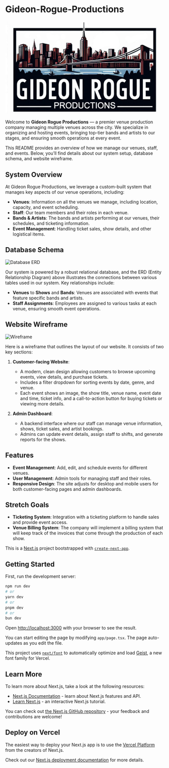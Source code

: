 # Gideon-Rogue-Productions

![Gideon Rogue Productions logo](client/public/images/Logo.png)

Welcome to **Gideon Rogue Productions** — a premier venue production company managing multiple venues across the city. We specialize in organizing and hosting events, bringing top-tier bands and artists to our stages, and ensuring smooth operations at every event. 

This README provides an overview of how we manage our venues, staff, and events. Below, you’ll find details about our system setup, database schema, and website wireframe.

## System Overview

At Gideon Rogue Productions, we leverage a custom-built system that manages key aspects of our venue operations, including:

- **Venues**: Information on all the venues we manage, including location, capacity, and event scheduling.
- **Staff**: Our team members and their roles in each venue.
- **Bands & Artists**: The bands and artists performing at our venues, their schedules, and ticketing information.
- **Event Management**: Handling ticket sales, show details, and other logistical items.

## Database Schema

![Database ERD](public/images/GRP-ERD.png)

Our system is powered by a robust relational database, and the ERD (Entity Relationship Diagram) above illustrates the connections between various tables used in our system. Key relationships include:

- **Venues** to **Shows** and **Bands**: Venues are associated with events that feature specific bands and artists.
- **Staff Assignments**: Employees are assigned to various tasks at each venue, ensuring smooth event operations.

## Website Wireframe

![Wireframe](public/images/GRP-Website-Wireframe.drawio.png)

Here is a wireframe that outlines the layout of our website. It consists of two key sections:

1. **Customer-facing Website**:
   - A modern, clean design allowing customers to browse upcoming events, view details, and purchase tickets.
   - Includes a filter dropdown for sorting events by date, genre, and venue.
   - Each event shows an image, the show title, venue name, event date and time, ticket info, and a call-to-action button for buying tickets or viewing more details.

2. **Admin Dashboard**:
   - A backend interface where our staff can manage venue information, shows, ticket sales, and artist bookings.
   - Admins can update event details, assign staff to shifts, and generate reports for the shows.

## Features

- **Event Management**: Add, edit, and schedule events for different venues.
- **User Management**: Admin tools for managing staff and their roles.
- **Responsive Design**: The site adjusts for desktop and mobile users for both customer-facing pages and admin dashboards.


## Stretch Goals
- **Ticketing System**: Integration with a ticketing platform to handle sales and provide event access.
- **Venue Billing System**: The company will implement a billing system that will keep track of the invoices that come through the production of each show.

This is a [Next.js](https://nextjs.org) project bootstrapped with [`create-next-app`](https://nextjs.org/docs/app/api-reference/cli/create-next-app).

## Getting Started

First, run the development server:

```bash
npm run dev
# or
yarn dev
# or
pnpm dev
# or
bun dev
```

Open [http://localhost:3000](http://localhost:3000) with your browser to see the result.

You can start editing the page by modifying `app/page.tsx`. The page auto-updates as you edit the file.

This project uses [`next/font`](https://nextjs.org/docs/app/building-your-application/optimizing/fonts) to automatically optimize and load [Geist](https://vercel.com/font), a new font family for Vercel.

## Learn More

To learn more about Next.js, take a look at the following resources:

- [Next.js Documentation](https://nextjs.org/docs) - learn about Next.js features and API.
- [Learn Next.js](https://nextjs.org/learn) - an interactive Next.js tutorial.

You can check out [the Next.js GitHub repository](https://github.com/vercel/next.js) - your feedback and contributions are welcome!

## Deploy on Vercel

The easiest way to deploy your Next.js app is to use the [Vercel Platform](https://vercel.com/new?utm_medium=default-template&filter=next.js&utm_source=create-next-app&utm_campaign=create-next-app-readme) from the creators of Next.js.

Check out our [Next.js deployment documentation](https://nextjs.org/docs/app/building-your-application/deploying) for more details.

